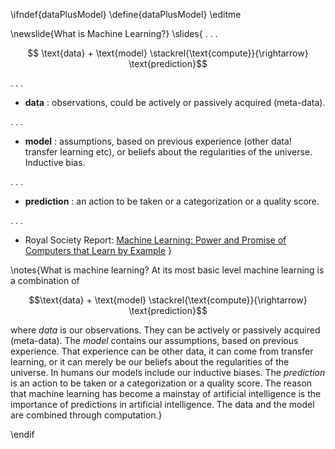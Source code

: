 \ifndef{dataPlusModel}
\define{dataPlusModel}
\editme

\newslide{What is Machine Learning?}
\slides{
. . .

$$ \text{data} + \text{model} \stackrel{\text{compute}}{\rightarrow} \text{prediction}$$

. . .

-   **data** : observations, could be actively or passively
    acquired (meta-data).

. . .

-   **model** : assumptions, based on previous experience (other data!
    transfer learning etc), or beliefs about the regularities of
    the universe. Inductive bias.

. . .

-   **prediction** : an action to be taken or a categorization or a
    quality score.

. . .

-   Royal Society Report:
[Machine Learning: Power and Promise of Computers that Learn by Example](https://royalsociety.org/~/media/policy/projects/machine-learning/publications/machine-learning-report.pdf)
}

\notes{What is machine learning? At its most basic level machine learning is a combination of

$$\text{data} + \text{model} \stackrel{\text{compute}}{\rightarrow} \text{prediction}$$

where *data* is our observations. They can be actively or passively
acquired (meta-data). The *model* contains our assumptions, based on
previous experience. That experience can be other data, it can come
from transfer learning, or it can merely be our beliefs about the
regularities of the universe. In humans our models include our
inductive biases. The *prediction* is an action to be taken or a
categorization or a quality score. The reason that machine learning
has become a mainstay of artificial intelligence is the importance of
predictions in artificial intelligence. The data and the model are combined through computation.}

\endif
